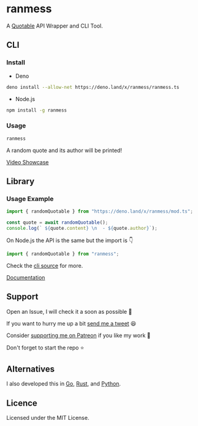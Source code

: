 # ranmess

A [Quotable](https://github.com/lukePeavey/quotable) API Wrapper and CLI Tool.

## CLI

### Install

- Deno

```sh
deno install --allow-net https://deno.land/x/ranmess/ranmess.ts
```

- Node.js

```sh
npm install -g ranmess
```

### Usage

```sh
ranmess
```

A random quote and its author will be printed!

[Video Showcase](https://youtu.be/d5GWTWadbjU)

## Library

### Usage Example

```typescript
import { randomQuotable } from "https://deno.land/x/ranmess/mod.ts";

const quote = await randomQuotable();
console.log(` ${quote.content} \n  - ${quote.author}`);
```

On Node.js the API is the same but the import is 👇

```typescript
import { randomQuotable } from "ranmess";
```

Check the [cli source](./ranmess.ts) for more.

[Documentation](https://doc.deno.land/https://deno.land/x/ranmess/mod.ts)

## Support

Open an Issue, I will check it a soon as possible 👀

If you want to hurry me up a bit
[send me a tweet](https://twitter.com/intent/tweet?text=%40UltiRequiem%20) 😆

Consider [supporting me on Patreon](https://patreon.com/UltiRequiem) if you like
my work 🚀

Don't forget to start the repo ⭐

## Alternatives

I also developed this in [Go](https://github.com/UltiRequiem/quotable),
[Rust](https://github.com/UltiRequiem/ruquotes), and
[Python](https://github.com/UltiRequiem/quoteran).

## Licence

Licensed under the MIT License.
